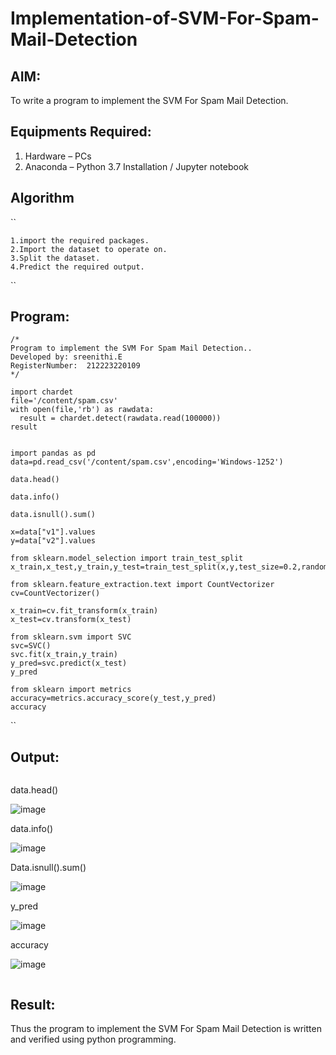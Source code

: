 # Implementation-of-SVM-For-Spam-Mail-Detection

## AIM:
To write a program to implement the SVM For Spam Mail Detection.

## Equipments Required:
1. Hardware – PCs
2. Anaconda – Python 3.7 Installation / Jupyter notebook

## Algorithm
``
```
1.import the required packages.
2.Import the dataset to operate on.
3.Split the dataset.
4.Predict the required output.
```
``
## Program:
```
/*
Program to implement the SVM For Spam Mail Detection..
Developed by: sreenithi.E
RegisterNumber:  212223220109
*/
```
```
import chardet
file='/content/spam.csv'
with open(file,'rb') as rawdata:
  result = chardet.detect(rawdata.read(100000))
result


import pandas as pd
data=pd.read_csv('/content/spam.csv',encoding='Windows-1252')

data.head()

data.info()

data.isnull().sum()

x=data["v1"].values
y=data["v2"].values

from sklearn.model_selection import train_test_split
x_train,x_test,y_train,y_test=train_test_split(x,y,test_size=0.2,random_state=0)

from sklearn.feature_extraction.text import CountVectorizer
cv=CountVectorizer()

x_train=cv.fit_transform(x_train)
x_test=cv.transform(x_test)

from sklearn.svm import SVC
svc=SVC()
svc.fit(x_train,y_train)
y_pred=svc.predict(x_test)
y_pred

from sklearn import metrics
accuracy=metrics.accuracy_score(y_test,y_pred)
accuracy
```
``

## Output:
```
```

data.head()


![image](https://github.com/sreenithi23/Implementation-of-SVM-For-Spam-Mail-Detection/assets/147017600/cdef2a29-9188-417c-923f-49266608b418)


data.info()

![image](https://github.com/sreenithi23/Implementation-of-SVM-For-Spam-Mail-Detection/assets/147017600/0e8e2293-7372-4baa-aec5-146d404ee913)

Data.isnull().sum()


![image](https://github.com/sreenithi23/Implementation-of-SVM-For-Spam-Mail-Detection/assets/147017600/35a35e67-79fa-4c85-ab44-cf8d7d6d4fdf)

y_pred


![image](https://github.com/sreenithi23/Implementation-of-SVM-For-Spam-Mail-Detection/assets/147017600/39fdaffc-43b6-4995-b98a-a1e13cc381a1)

accuracy


![image](https://github.com/sreenithi23/Implementation-of-SVM-For-Spam-Mail-Detection/assets/147017600/4ec6c7cb-35e7-4dbe-8516-c955fbc98bb2)

```
```

## Result:
Thus the program to implement the SVM For Spam Mail Detection is written and verified using python programming.
